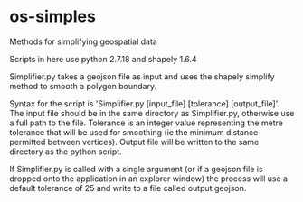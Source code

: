 # os-simples
Methods for simplifying geospatial data

Scripts in here use python 2.7.18 and shapely 1.6.4

Simplifier.py takes a geojson file as input and uses the shapely simplify method to smooth a polygon boundary.

Syntax for the script is 'Simplifier.py [input_file] [tolerance] [output_file]'. The input file should be in the same directory as Simplifier.py, otherwise use a full path to the file. Tolerance is an integer value representing the metre tolerance that will be used for smoothing (ie the minimum distance permitted between vertices). Output file will be written to the same directory as the python script.

If Simplifier.py is called with a single argument (or if a geojson file is dropped onto the application in an explorer window) the process will use a default tolerance of 25 and write to a file called output.geojson.

